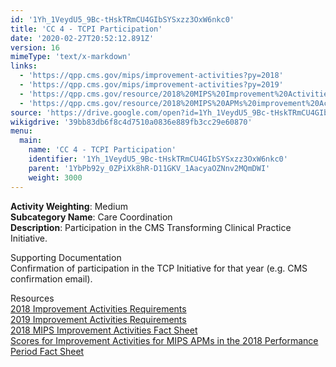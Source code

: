 ```yaml
---
id: '1Yh_1VeydU5_9Bc-tHskTRmCU4GIbSYSxzz3OxW6nkc0'
title: 'CC 4 - TCPI Participation'
date: '2020-02-27T20:52:12.891Z'
version: 16
mimeType: 'text/x-markdown'
links:
  - 'https://qpp.cms.gov/mips/improvement-activities?py=2018'
  - 'https://qpp.cms.gov/mips/improvement-activities?py=2019'
  - 'https://qpp.cms.gov/resource/2018%20MIPS%20Improvement%20Activities%20Fact%20Sheet'
  - 'https://qpp.cms.gov/resource/2018%20MIPS%20APMs%20improvement%20Activities%20scores%20fact%20sheet'
source: 'https://drive.google.com/open?id=1Yh_1VeydU5_9Bc-tHskTRmCU4GIbSYSxzz3OxW6nkc0'
wikigdrive: '39bb83db6f8c4d7510a0836e889fb3cc29e60870'
menu:
  main:
    name: 'CC 4 - TCPI Participation'
    identifier: '1Yh_1VeydU5_9Bc-tHskTRmCU4GIbSYSxzz3OxW6nkc0'
    parent: '1YbPb92y_0ZPiXk8hR-D11GKV_1AacyaOZNnv2MQmDWI'
    weight: 3000
---
```





**Activity Weighting**: Medium  
**Subcategory Name**: Care Coordination  
**Description**: Participation in the CMS Transforming Clinical Practice Initiative.




Supporting Documentation  
Confirmation of participation in the TCP Initiative for that year (e.g. CMS confirmation email).




Resources  
[2018 Improvement Activities Requirements](https://qpp.cms.gov/mips/improvement-activities?py=2018)  
[2019 Improvement Activities Requirements](https://qpp.cms.gov/mips/improvement-activities?py=2019)  
[2018 MIPS Improvement Activities Fact Sheet](https://qpp.cms.gov/resource/2018%20MIPS%20Improvement%20Activities%20Fact%20Sheet)  
[Scores for Improvement Activities for MIPS APMs in the 2018 Performance Period Fact Sheet](https://qpp.cms.gov/resource/2018%20MIPS%20APMs%20improvement%20Activities%20scores%20fact%20sheet)
